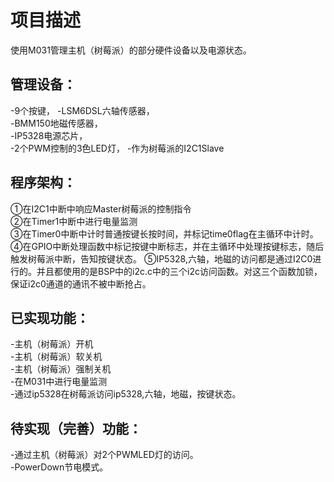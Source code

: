 #  项目描述  
 使用M031管理主机（树莓派）的部分硬件设备以及电源状态。 
##  管理设备：  
-9个按键， 
-LSM6DSL六轴传感器，  
-BMM150地磁传感器，  
-IP5328电源芯片，  
-2个PWM控制的3色LED灯， 
-作为树莓派的I2C1Slave
##  程序架构：
①在I2C1中断中响应Master树莓派的控制指令  
②在Timer1中断中进行电量监测  
③在Timer0中断中计时普通按键长按时间，并标记time0flag在主循环中计时。  
④在GPIO中断处理函数中标记按键中断标志，并在主循环中处理按键标志，随后触发树莓派中断，告知按键状态。 
⑤IP5328,六轴，地磁的访问都是通过I2C0进行的。并且都使用的是BSP中的i2c.c中的三个i2c访问函数。对这三个函数加锁，保证i2c0通道的通讯不被中断抢占。  
##  已实现功能：  
-主机（树莓派）开机  
-主机（树莓派）软关机  
-主机（树莓派）强制关机  
-在M031中进行电量监测  
-通过ip5328在树莓派访问ip5328,六轴，地磁，按键状态。

##  待实现（完善）功能： 
-通过主机（树莓派）对2个PWMLED灯的访问。  
-PowerDown节电模式。
